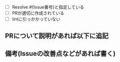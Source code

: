 <!-- GitHub Copilot コードレビューへの指示: このプルリクエストをレビューしてコメントする際には日本語でお願いします。 -->

- [ ] Resolve #{Issue番号}と指定している
- [ ] PRが適切に作成されている
- [ ] lintに引っかかっていない

## PRについて説明があれば以下に追記

## 備考(Issueの改善点などがあれば書く)